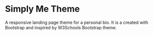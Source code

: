 # Simply Me Theme
A responsive landing page theme for a personal bio. It is a created with Bootstrap and inspired by W3Schools Bootstrap theme.